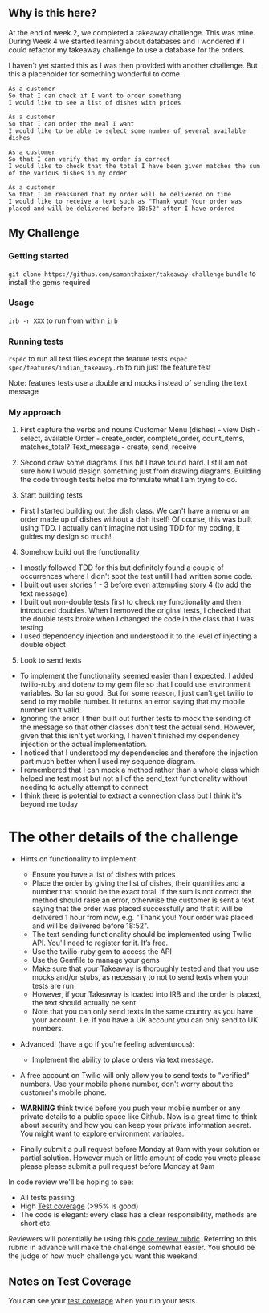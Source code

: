 ## Why is this here?

At the end of week 2, we completed a takeaway challenge. This was mine. During Week 4 we started learning about databases and I wondered if I could refactor my takeaway challenge to use a database for the orders.

I haven't yet started this as I was then provided with another challenge. But this a placeholder for something wonderful to come. 

```
As a customer
So that I can check if I want to order something
I would like to see a list of dishes with prices

As a customer
So that I can order the meal I want
I would like to be able to select some number of several available dishes

As a customer
So that I can verify that my order is correct
I would like to check that the total I have been given matches the sum of the various dishes in my order

As a customer
So that I am reassured that my order will be delivered on time
I would like to receive a text such as "Thank you! Your order was placed and will be delivered before 18:52" after I have ordered
```

My Challenge
--------
### Getting started
`git clone https://github.com/samanthaixer/takeaway-challenge`
`bundle` to install the gems required

### Usage

`irb -r XXX` to run from within `irb`


### Running tests

`rspec` to run all test files except the feature tests
`rspec spec/features/indian_takeaway.rb` to run just the feature test

Note: features tests use a double and mocks instead of sending the text message

### My approach
1. First capture the verbs and nouns
Customer
Menu (dishes) - view
Dish - select, available
Order - create_order, complete_order, count_items, matches_total?
Text_message - create, send, receive

2. Second draw some diagrams
This bit I have found hard. I still am not sure how I would design something just from drawing diagrams. Building the code through tests helps me formulate what I am trying to do.

3. Start building tests
- First I started building out the dish class. We can't have a menu or an order made up of dishes without a dish itself! Of course, this was built using TDD. I actually can't imagine not using TDD for my coding, it guides my design so much!

4. Somehow build out the functionality
- I mostly followed TDD for this but definitely found a couple of occurrences where I didn't spot the test until I had written some code.
- I built out user stories 1 - 3 before even attempting story 4 (to add the text message)
- I built out non-double tests first to check my functionality and then introduced doubles. When I removed the original tests, I checked that the double tests broke when I changed the code in the class that I was testing
- I used dependency injection and understood it to the level of injecting a double object

5. Look to send texts
- To implement the functionality seemed easier than I expected. I added twilio-ruby and dotenv to my gem file so that I could use environment variables. So far so good. But for some reason, I just can't get twilio to send to my mobile number. It returns an error saying that my mobile number isn't valid.
- Ignoring the error, I then built out further tests to mock the sending of the message so that other classes don't test the actual send. However, given that this isn't yet working, I haven't finished my dependency injection or the actual implementation.
- I noticed that I understood my dependencies and therefore the injection part much better when I used my sequence diagram.
- I remembered that I can mock a method rather than a whole class which helped me test most but not all of the send_text functionality without needing to actually attempt to connect
- I think there is potential to extract a connection class but I think it's beyond me today


# The other details of the challenge

* Hints on functionality to implement:
  * Ensure you have a list of dishes with prices
  * Place the order by giving the list of dishes, their quantities and a number that should be the exact total. If the sum is not correct the method should raise an error, otherwise the customer is sent a text saying that the order was placed successfully and that it will be delivered 1 hour from now, e.g. "Thank you! Your order was placed and will be delivered before 18:52".
  * The text sending functionality should be implemented using Twilio API. You'll need to register for it. It’s free.
  * Use the twilio-ruby gem to access the API
  * Use the Gemfile to manage your gems
  * Make sure that your Takeaway is thoroughly tested and that you use mocks and/or stubs, as necessary to not to send texts when your tests are run
  * However, if your Takeaway is loaded into IRB and the order is placed, the text should actually be sent
  * Note that you can only send texts in the same country as you have your account. I.e. if you have a UK account you can only send to UK numbers.

* Advanced! (have a go if you're feeling adventurous):
  * Implement the ability to place orders via text message.

* A free account on Twilio will only allow you to send texts to "verified" numbers. Use your mobile phone number, don't worry about the customer's mobile phone.

* **WARNING** think twice before you push your mobile number or any private details to a public space like Github. Now is a great time to think about security and how you can keep your private information secret. You might want to explore environment variables.

* Finally submit a pull request before Monday at 9am with your solution or partial solution.  However much or little amount of code you wrote please please please submit a pull request before Monday at 9am


In code review we'll be hoping to see:

* All tests passing
* High [Test coverage](https://github.com/makersacademy/course/blob/master/pills/test_coverage.md) (>95% is good)
* The code is elegant: every class has a clear responsibility, methods are short etc.

Reviewers will potentially be using this [code review rubric](docs/review.md).  Referring to this rubric in advance will make the challenge somewhat easier.  You should be the judge of how much challenge you want this weekend.

Notes on Test Coverage
------------------

You can see your [test coverage](https://github.com/makersacademy/course/blob/master/pills/test_coverage.md) when you run your tests.
